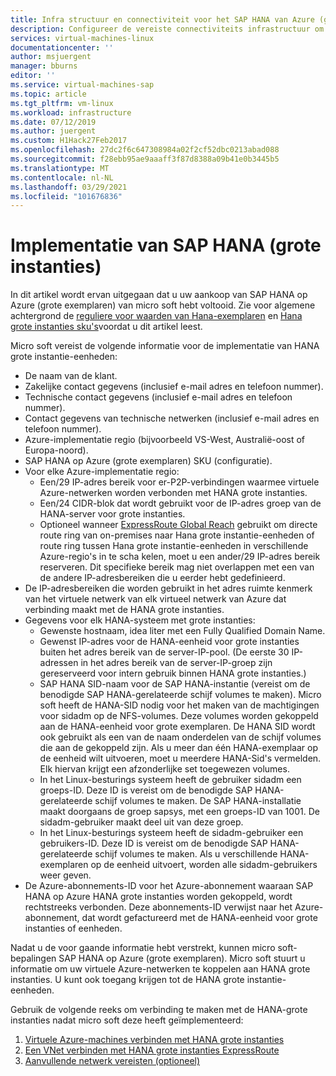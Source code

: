 ```yaml
---
title: Infra structuur en connectiviteit voor het SAP HANA van Azure (grote exemplaren) | Microsoft Docs
description: Configureer de vereiste connectiviteits infrastructuur om SAP HANA te gebruiken op Azure (grote exemplaren).
services: virtual-machines-linux
documentationcenter: ''
author: msjuergent
manager: bburns
editor: ''
ms.service: virtual-machines-sap
ms.topic: article
ms.tgt_pltfrm: vm-linux
ms.workload: infrastructure
ms.date: 07/12/2019
ms.author: juergent
ms.custom: H1Hack27Feb2017
ms.openlocfilehash: 27dc2f6c647308984a02f2cf52dbc0213abad088
ms.sourcegitcommit: f28ebb95ae9aaaff3f87d8388a09b41e0b3445b5
ms.translationtype: MT
ms.contentlocale: nl-NL
ms.lasthandoff: 03/29/2021
ms.locfileid: "101676836"
---
```

# <a name="sap-hana-large-instances-deployment"></a>Implementatie van SAP HANA (grote instanties) 

In dit artikel wordt ervan uitgegaan dat u uw aankoop van SAP HANA op Azure (grote exemplaren) van micro soft hebt voltooid. Zie voor algemene achtergrond de [reguliere voor waarden van Hana-exemplaren](hana-know-terms.md) en [Hana grote instanties sku's](hana-available-skus.md)voordat u dit artikel leest.


Micro soft vereist de volgende informatie voor de implementatie van HANA grote instantie-eenheden:

- De naam van de klant.
- Zakelijke contact gegevens (inclusief e-mail adres en telefoon nummer).
- Technische contact gegevens (inclusief e-mail adres en telefoon nummer).
- Contact gegevens van technische netwerken (inclusief e-mail adres en telefoon nummer).
- Azure-implementatie regio (bijvoorbeeld VS-West, Australië-oost of Europa-noord).
- SAP HANA op Azure (grote exemplaren) SKU (configuratie).
- Voor elke Azure-implementatie regio:
    - Een/29 IP-adres bereik voor er-P2P-verbindingen waarmee virtuele Azure-netwerken worden verbonden met HANA grote instanties.
    - Een/24 CIDR-blok dat wordt gebruikt voor de IP-adres groep van de HANA-server voor grote instanties.
    - Optioneel wanneer [ExpressRoute Global Reach](../../../expressroute/expressroute-global-reach.md) gebruikt om directe route ring van on-premises naar Hana grote instantie-eenheden of route ring tussen Hana grote instantie-eenheden in verschillende Azure-regio's in te scha kelen, moet u een ander/29 IP-adres bereik reserveren. Dit specifieke bereik mag niet overlappen met een van de andere IP-adresbereiken die u eerder hebt gedefinieerd.
- De IP-adresbereiken die worden gebruikt in het adres ruimte kenmerk van het virtuele netwerk van elk virtueel netwerk van Azure dat verbinding maakt met de HANA grote instanties.
- Gegevens voor elk HANA-systeem met grote instanties:
  - Gewenste hostnaam, idea liter met een Fully Qualified Domain Name.
  - Gewenst IP-adres voor de HANA-eenheid voor grote instanties buiten het adres bereik van de server-IP-pool. (De eerste 30 IP-adressen in het adres bereik van de server-IP-groep zijn gereserveerd voor intern gebruik binnen HANA grote instanties.)
  - SAP HANA SID-naam voor de SAP HANA-instantie (vereist om de benodigde SAP HANA-gerelateerde schijf volumes te maken). Micro soft heeft de HANA-SID nodig voor het maken van de machtigingen voor sidadm op de NFS-volumes. Deze volumes worden gekoppeld aan de HANA-eenheid voor grote exemplaren. De HANA SID wordt ook gebruikt als een van de naam onderdelen van de schijf volumes die aan de gekoppeld zijn. Als u meer dan één HANA-exemplaar op de eenheid wilt uitvoeren, moet u meerdere HANA-Sid's vermelden. Elk hiervan krijgt een afzonderlijke set toegewezen volumes.
  - In het Linux-besturings systeem heeft de gebruiker sidadm een groeps-ID. Deze ID is vereist om de benodigde SAP HANA-gerelateerde schijf volumes te maken. De SAP HANA-installatie maakt doorgaans de groep sapsys, met een groeps-ID van 1001. De sidadm-gebruiker maakt deel uit van deze groep.
  - In het Linux-besturings systeem heeft de sidadm-gebruiker een gebruikers-ID. Deze ID is vereist om de benodigde SAP HANA-gerelateerde schijf volumes te maken. Als u verschillende HANA-exemplaren op de eenheid uitvoert, worden alle sidadm-gebruikers weer geven. 
- De Azure-abonnements-ID voor het Azure-abonnement waaraan SAP HANA op Azure HANA grote instanties worden gekoppeld, wordt rechtstreeks verbonden. Deze abonnements-ID verwijst naar het Azure-abonnement, dat wordt gefactureerd met de HANA-eenheid voor grote instanties of eenheden.

Nadat u de voor gaande informatie hebt verstrekt, kunnen micro soft-bepalingen SAP HANA op Azure (grote exemplaren). Micro soft stuurt u informatie om uw virtuele Azure-netwerken te koppelen aan HANA grote instanties. U kunt ook toegang krijgen tot de HANA grote instantie-eenheden.

Gebruik de volgende reeks om verbinding te maken met de HANA-grote instanties nadat micro soft deze heeft geïmplementeerd:

1. [Virtuele Azure-machines verbinden met HANA grote instanties](hana-connect-azure-vm-large-instances.md)
2. [Een VNet verbinden met HANA grote instanties ExpressRoute](hana-connect-vnet-express-route.md)
3. [Aanvullende netwerk vereisten (optioneel)](hana-additional-network-requirements.md)
